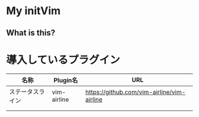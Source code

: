 # My initVim
## What is this?


# 導入しているプラグイン

| 名称 | Plugin名 | URL |
| ---- | -------- | --- |
| ステータスライン | vim-airline  | https://github.com/vim-airline/vim-airline |
|      |     |
|      |     |
